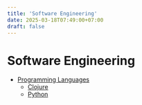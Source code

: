 ```yaml
---
title: 'Software Engineering'
date: 2025-03-18T07:49:00+07:00
draft: false
---
```


# Software Engineering

- [Programming Languages](./programming-languages/)
  - [Clojure](./programming-languages/clojure/)
  - [Python](./programming-languages/python/)
